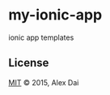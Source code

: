 # my-ionic-app
ionic app templates

## License
[MIT](http://opensource.org/licenses/MIT) © 2015, Alex Dai
